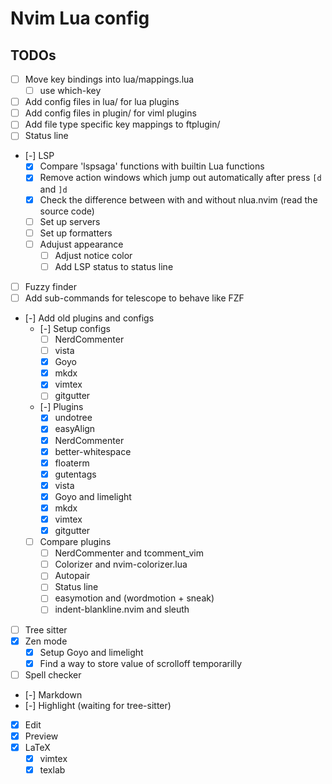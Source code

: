 # Nvim Lua config

## TODOs

- [ ] Move key bindings into lua/mappings.lua
  - [ ] use which-key
- [ ] Add config files in lua/ for lua plugins
- [ ] Add config files in plugin/ for viml plugins
- [ ] Add file type specific key mappings to ftplugin/
- [ ] Status line
- [-] LSP
  - [x] Compare 'lspsaga' functions with builtin Lua functions
  - [x] Remove action windows which jump out automatically after press `[d` and `]d`
  - [x] Check the difference between with and without nlua.nvim (read the source code)
  - [ ] Set up servers
  - [ ] Set up formatters
  - [ ] Adujust appearance
    - [ ] Adjust notice color
    - [ ] Add LSP status to status line
- [ ] Fuzzy finder
 - [ ] Add sub-commands for telescope to behave like FZF
- [-] Add old plugins and configs
  - [-] Setup configs
    - [ ] NerdCommenter
    - [ ] vista
    - [x] Goyo
    - [x] mkdx
    - [x] vimtex
    - [ ] gitgutter
  - [-] Plugins
    - [x] undotree
    - [x] easyAlign
    - [x] NerdCommenter
    - [x] better-whitespace
    - [x] floaterm
    - [x] gutentags
    - [x] vista
    - [x] Goyo and limelight
    - [x] mkdx
    - [x] vimtex
    - [x] gitgutter
  - [ ] Compare plugins
    - [ ] NerdCommenter and tcomment\_vim
    - [ ] Colorizer and nvim-colorizer.lua
    - [ ] Autopair
    - [ ] Status line
    - [ ] easymotion and (wordmotion + sneak)
    - [ ] indent-blankline.nvim and sleuth
- [ ] Tree sitter
- [x] Zen mode
  - [x] Setup Goyo and limelight
  - [x] Find a way to store value of scrolloff temporarilly
- [ ] Spell checker
- [-] Markdown
 - [-] Highlight (waiting for tree-sitter)
 - [x] Edit
 - [x] Preview
- [x] LaTeX
  - [x] vimtex
  - [x] texlab
